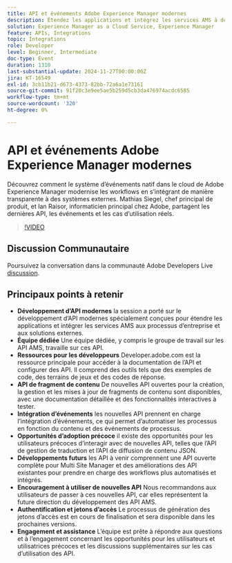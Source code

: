 ```yaml
---
title: API et événements Adobe Experience Manager modernes
description: Étendez les applications et intégrez les services AMS à des API modernes, pris en charge par une équipe dédiée et des ressources complètes sur developer.adobe.com, avec de nouvelles API pour les fragments de contenu, l’intégration d’événements et des opportunités pour les utilisateurs et utilisatrices précoces.
solution: Experience Manager as a Cloud Service, Experience Manager
feature: APIs, Integrations
topic: Integrations
role: Developer
level: Beginner, Intermediate
doc-type: Event
duration: 1310
last-substantial-update: 2024-11-27T00:00:00Z
jira: KT-16549
exl-id: 3cb11b21-d673-4373-82bb-72a6a1e73161
source-git-commit: 91f20c3e9ee5ae5b259d5cb3da476974acdc6585
workflow-type: tm+mt
source-wordcount: '320'
ht-degree: 0%

---
```


# API et événements Adobe Experience Manager modernes

Découvrez comment le système d’événements natif dans le cloud de Adobe Experience Manager modernise les workflows en s’intégrant de manière transparente à des systèmes externes. Mathias Siegel, chef principal de produit, et Ian Raisor, informaticien principal chez Adobe, partagent les dernières API, les événements et les cas d’utilisation réels.


>[!VIDEO](https://video.tv.adobe.com/v/3440203/?learn=on&enablevpops)

## Discussion Communautaire

Poursuivez la conversation dans la communauté Adobe Developers Live [discussion](https://adobe.ly/3YMhKU9).

## Principaux points à retenir

* **Développement d’API modernes** la session a porté sur le développement d’API modernes spécialement conçues pour étendre les applications et intégrer les services AMS aux processus d’entreprise et aux solutions externes.
* **Équipe dédiée** Une équipe dédiée, y compris le groupe de travail sur les API AMS, travaille sur ces API.
* **Ressources pour les développeurs** Developer.adobe.com est la ressource principale pour accéder à la documentation de l’API et configurer des API. Il comprend des outils tels que des exemples de code, des terrains de jeux et des codes de réponse.
* **API de fragment de contenu** De nouvelles API ouvertes pour la création, la gestion et les mises à jour de fragments de contenu sont disponibles, avec une documentation détaillée et des fonctionnalités interactives à tester.
* **Intégration d’événements** les nouvelles API prennent en charge l’intégration d’événements, ce qui permet d’automatiser les processus en fonction du contenu et des événements de processus.
* **Opportunités d’adoption précoce** il existe des opportunités pour les utilisateurs précoces d’interagir avec de nouvelles API, telles que l’API de gestion de traduction et l’API de diffusion de contenu JSON.
* **Développements futurs** les API à venir comprennent une API ouverte complète pour Multi Site Manager et des améliorations des API existantes pour prendre en charge des workflows plus automatisés et intégrés.
* **Encouragement à utiliser de nouvelles API** Nous recommandons aux utilisateurs de passer à ces nouvelles API, car elles représentent la future direction du développement des API AMS.
* **Authentification et jetons d’accès** Le processus de génération des jetons d’accès est en cours de finalisation et sera disponible dans les prochaines versions.
* **Engagement et assistance** L’équipe est prête à répondre aux questions et à l’engagement concernant les opportunités pour les utilisateurs et utilisatrices précoces et les discussions supplémentaires sur les cas d’utilisation des API.
